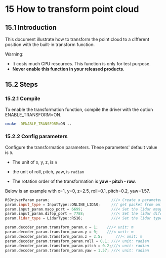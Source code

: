# 15 **How to transform point cloud**



## 15.1 Introduction

This document illustrate how to transform the point cloud to a different position with the built-in transform function.

Warning: 

+ It costs much CPU resources. This function is only for test purpose.  
+ **Never enable this function in your released products**.



## 15.2 Steps

### 15.2.1 Compile

To enable the transformation function, compile the driver with the option ENABLE_TRANSFORM=ON.

```bash
cmake -DENABLE_TRANSFORM=ON ..
```

### 15.2.2 Config parameters

Configure the transformation parameters. These parameters' default value is ```0```.  

+ The unit of x, y, z, is ```m``` 
+ the unit of roll, pitch, yaw, is ```radian```

+ The rotation order of the transformation is **yaw - pitch - row**. 

Below is an example with x=1, y=0, z=2.5, roll=0.1, pitch=0.2, yaw=1.57. 

```c++
RSDriverParam param;                            ///< Create a parameter object
param.input_type = InputType::ONLINE_LIDAR;     /// get packet from online lidar
param.input_param.msop_port = 6699;             ///< Set the lidar msop port number, the default is 6699
param.input_param.difop_port = 7788;            ///< Set the lidar difop port number, the default is 7788
param.lidar_type = LidarType::RS16;             ///< Set the lidar type. Make sure this type is correct

param.decoder_param.transform_param.x = 1;	  ///< unit: m
param.decoder_param.transform_param.y = 0;	  ///< unit: m
param.decoder_param.transform_param.z = 2.5;	  ///< unit: m
param.decoder_param.transform_param.roll = 0.1; ///< unit: radian
param.decoder_param.transform_param.pitch = 0.2;///< unit: radian
param.decoder_param.transform_param.yaw = 1.57; ///< unit: radian

```

